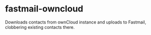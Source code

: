 fastmail-owncloud
=================

Downloads contacts from ownCloud instance and uploads to Fastmail, clobbering existing contacts there.